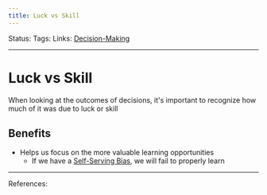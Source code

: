 ```yaml
---
title: Luck vs Skill
---
```

Status:
Tags:
Links: [Decision-Making](out/decision-making.md)
___
# Luck vs Skill
When looking at the outcomes of decisions, it's important to recognize how much of it was due to luck or skill
## Benefits
- Helps us focus on the more valuable learning opportunities
	- If we have a [Self-Serving Bias](out/self-serving-bias.md), we will fail to properly learn
___
References: